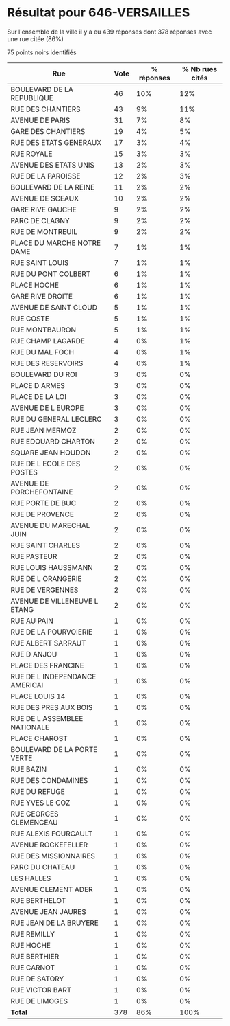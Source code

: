 # Résultat pour 646-VERSAILLES

Sur l'ensemble de la ville il y a eu 439 réponses dont 378 réponses avec une rue citée (86%)

75 points noirs identifiés

| Rue | Vote | % réponses | % Nb rues cités|
|-----|------|------------|----------------|
| BOULEVARD DE LA REPUBLIQUE | 46 | 10% | 12%|
| RUE DES CHANTIERS | 43 | 9% | 11%|
| AVENUE DE PARIS | 31 | 7% | 8%|
| GARE DES CHANTIERS | 19 | 4% | 5%|
| RUE DES ETATS GENERAUX | 17 | 3% | 4%|
| RUE ROYALE | 15 | 3% | 3%|
| AVENUE DES ETATS UNIS | 13 | 2% | 3%|
| RUE DE LA PAROISSE | 12 | 2% | 3%|
| BOULEVARD DE LA REINE | 11 | 2% | 2%|
| AVENUE DE SCEAUX | 10 | 2% | 2%|
| GARE RIVE GAUCHE | 9 | 2% | 2%|
| PARC DE CLAGNY | 9 | 2% | 2%|
| RUE DE MONTREUIL | 9 | 2% | 2%|
| PLACE DU MARCHE NOTRE DAME | 7 | 1% | 1%|
| RUE SAINT LOUIS | 7 | 1% | 1%|
| RUE DU PONT COLBERT | 6 | 1% | 1%|
| PLACE HOCHE | 6 | 1% | 1%|
| GARE RIVE DROITE | 6 | 1% | 1%|
| AVENUE DE SAINT CLOUD | 5 | 1% | 1%|
| RUE COSTE | 5 | 1% | 1%|
| RUE MONTBAURON | 5 | 1% | 1%|
| RUE CHAMP LAGARDE | 4 | 0% | 1%|
| RUE DU MAL FOCH | 4 | 0% | 1%|
| RUE DES RESERVOIRS | 4 | 0% | 1%|
| BOULEVARD DU ROI | 3 | 0% | 0%|
| PLACE D ARMES | 3 | 0% | 0%|
| PLACE DE LA LOI | 3 | 0% | 0%|
| AVENUE DE L EUROPE | 3 | 0% | 0%|
| RUE DU GENERAL LECLERC | 3 | 0% | 0%|
| RUE JEAN MERMOZ | 2 | 0% | 0%|
| RUE EDOUARD CHARTON | 2 | 0% | 0%|
| SQUARE JEAN HOUDON | 2 | 0% | 0%|
| RUE DE L ECOLE DES POSTES | 2 | 0% | 0%|
| AVENUE DE PORCHEFONTAINE | 2 | 0% | 0%|
| RUE PORTE DE BUC | 2 | 0% | 0%|
| RUE DE PROVENCE | 2 | 0% | 0%|
| AVENUE DU MARECHAL JUIN | 2 | 0% | 0%|
| RUE SAINT CHARLES | 2 | 0% | 0%|
| RUE PASTEUR | 2 | 0% | 0%|
| RUE LOUIS HAUSSMANN | 2 | 0% | 0%|
| RUE DE L ORANGERIE | 2 | 0% | 0%|
| RUE DE VERGENNES | 2 | 0% | 0%|
| AVENUE DE VILLENEUVE L ETANG | 2 | 0% | 0%|
| RUE AU PAIN | 1 | 0% | 0%|
| RUE DE LA POURVOIERIE | 1 | 0% | 0%|
| RUE ALBERT SARRAUT | 1 | 0% | 0%|
| RUE D ANJOU | 1 | 0% | 0%|
| PLACE DES FRANCINE | 1 | 0% | 0%|
| RUE DE L INDEPENDANCE AMERICAI | 1 | 0% | 0%|
| PLACE LOUIS 14 | 1 | 0% | 0%|
| RUE DES PRES AUX BOIS | 1 | 0% | 0%|
| RUE DE L ASSEMBLEE NATIONALE | 1 | 0% | 0%|
| PLACE CHAROST | 1 | 0% | 0%|
| BOULEVARD DE LA PORTE VERTE | 1 | 0% | 0%|
| RUE BAZIN | 1 | 0% | 0%|
| RUE DES CONDAMINES | 1 | 0% | 0%|
| RUE DU REFUGE | 1 | 0% | 0%|
| RUE YVES LE COZ | 1 | 0% | 0%|
| RUE GEORGES CLEMENCEAU | 1 | 0% | 0%|
| RUE ALEXIS FOURCAULT | 1 | 0% | 0%|
| AVENUE ROCKEFELLER | 1 | 0% | 0%|
| RUE DES MISSIONNAIRES | 1 | 0% | 0%|
| PARC DU CHATEAU | 1 | 0% | 0%|
| LES HALLES | 1 | 0% | 0%|
| AVENUE CLEMENT ADER | 1 | 0% | 0%|
| RUE BERTHELOT | 1 | 0% | 0%|
| AVENUE JEAN JAURES | 1 | 0% | 0%|
| RUE JEAN DE LA BRUYERE | 1 | 0% | 0%|
| RUE REMILLY | 1 | 0% | 0%|
| RUE HOCHE | 1 | 0% | 0%|
| RUE BERTHIER | 1 | 0% | 0%|
| RUE CARNOT | 1 | 0% | 0%|
| RUE DE SATORY | 1 | 0% | 0%|
| RUE VICTOR BART | 1 | 0% | 0%|
| RUE DE LIMOGES | 1 | 0% | 0%|
| **Total** | 378 | 86% | 100%|
